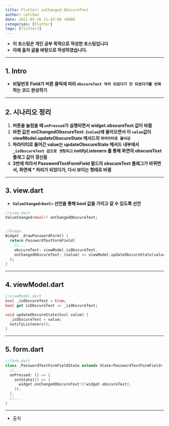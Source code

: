 ```yaml
---
title: Flutter) onChanged ObscureText
author: cotchan
date: 2021-05-26 21:43:00 +0800
categories: [Flutter]
tags: [flutter1]   
---
```


+ **이 포스팅은 개인 공부 목적으로 작성한 포스팅입니다**
+ **아래 출처 글을 바탕으로 작성하였습니다.**

---

## 1. Intro

+ **비밀번호 Field가 버튼 클릭에 따라 `obscureText 처리 되었다가 안 되었다가를 반복`하는 코드 완성하기** 

---

## 2. 시나리오 정리

1. **버튼을 눌렀을 때 `onPressed`가 실행되면서 widget.obscureText 값이 바뀜**
2. **바뀐 값은 onChangedObscureText: (`value`)에 들어오면서 이 `value`값이 viewModel.updateObscureState 메서드의 `파라미터로 들어감`**
3. **파라미터로 들어간 value는 updateObscureState 메서드 내부에서 `_isObscureText 값으로 셋팅되고` notifyListeners 를 통해 화면의 obscureText 플래그 값이 갱신됨**
4. **3번에 따라서 PasswordTextFormField 필드의 obscureText 플래그가 바뀌면서, 화면에 * 처리가 되었다가, 다시 보이는 형태로 바뀜**

---

## 3. view.dart

+ **`ValueChanged<bool>` 선언을 통해 bool 값을 가지고 갈 수 있도록 선언** 

```dart
//view.dart
ValueChanged<bool>? onChangedObscureText;


//Usage
Widget _drawPasswordForm() {
  return PasswordTextFormField(
    //...
    obscureText: viewModel.isObscureText,
    onChangedObscureText: (value) => viewModel.updateObscureState(value),
  );
}
```

---

## 4. viewModel.dart

```dart
//viewModel.dart
bool _isObscureText = true;
bool get isObscureText => _isObscureText;

void updateObscureState(bool value) {
  _isObscureText = value;
  notifyListeners();
}
```

---

## 5. form.dart

```dart
//form.dart
class _PasswordTextFormFieldState extends State<PasswordTextFormField> {
  //...
  onPressed: () => {
    setState(() => {
      widget.onChangedObscureText!(!widget.obscureText),
    }),
  },
  //...
}
```

---

+ 출처

